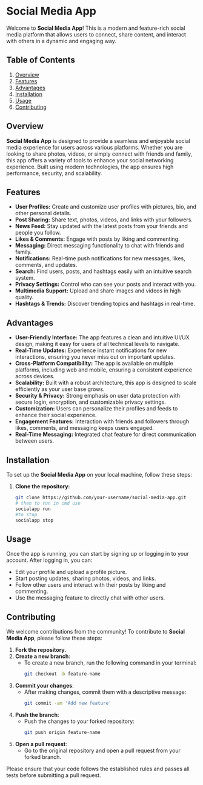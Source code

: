 # Social Media App

Welcome to **Social Media App**! This is a modern and feature-rich social media platform that allows users to connect, share content, and interact with others in a dynamic and engaging way.

## Table of Contents
1. [Overview](#overview)
2. [Features](#features)
3. [Advantages](#advantages)
4. [Installation](#installation)
5. [Usage](#usage)
6. [Contributing](#contributing)

## Overview

**Social Media App** is designed to provide a seamless and enjoyable social media experience for users across various platforms. Whether you are looking to share photos, videos, or simply connect with friends and family, this app offers a variety of tools to enhance your social networking experience. Built using modern technologies, the app ensures high performance, security, and scalability.

## Features

- **User Profiles:** Create and customize user profiles with pictures, bio, and other personal details.
- **Post Sharing:** Share text, photos, videos, and links with your followers.
- **News Feed:** Stay updated with the latest posts from your friends and people you follow.
- **Likes & Comments:** Engage with posts by liking and commenting.
- **Messaging:** Direct messaging functionality to chat with friends and family.
- **Notifications:** Real-time push notifications for new messages, likes, comments, and updates.
- **Search:** Find users, posts, and hashtags easily with an intuitive search system.
- **Privacy Settings:** Control who can see your posts and interact with you.
- **Multimedia Support:** Upload and share images and videos in high quality.
- **Hashtags & Trends:** Discover trending topics and hashtags in real-time.

## Advantages

- **User-Friendly Interface:** The app features a clean and intuitive UI/UX design, making it easy for users of all technical levels to navigate.
- **Real-Time Updates:** Experience instant notifications for new interactions, ensuring you never miss out on important updates.
- **Cross-Platform Compatibility:** The app is available on multiple platforms, including web and mobile, ensuring a consistent experience across devices.
- **Scalability:** Built with a robust architecture, this app is designed to scale efficiently as your user base grows.
- **Security & Privacy:** Strong emphasis on user data protection with secure login, encryption, and customizable privacy settings.
- **Customization:** Users can personalize their profiles and feeds to enhance their social experience.
- **Engagement Features:** Interaction with friends and followers through likes, comments, and messaging keeps users engaged.
- **Real-Time Messaging:** Integrated chat feature for direct communication between users.
  
## Installation

To set up the **Social Media App** on your local machine, follow these steps:

1. **Clone the repository:**
   ```bash
   git clone https://github.com/your-username/social-media-app.git
   # then to run in cmd use
   socialapp run
   #to stop
   socialapp stop
   ```

## Usage    
Once the app is running, you can start by signing up or logging in to your account. After logging in, you can:

* Edit your profile and upload a profile picture.
* Start posting updates, sharing photos, videos, and links.
* Follow other users and interact with their posts by liking and commenting.
* Use the messaging feature to directly chat with other users.

## Contributing

We welcome contributions from the community! To contribute to **Social Media App**, please follow these steps:

1. **Fork the repository.**
2. **Create a new branch**:
   - To create a new branch, run the following command in your terminal:
     ```bash
     git checkout -b feature-name
     ```
3. **Commit your changes**:
   - After making changes, commit them with a descriptive message:
     ```bash
     git commit -am 'Add new feature'
     ```
4. **Push the branch**:
   - Push the changes to your forked repository:
     ```bash
     git push origin feature-name
     ```
5. **Open a pull request**:
   - Go to the original repository and open a pull request from your forked branch.

Please ensure that your code follows the established rules and passes all tests before submitting a pull request.
